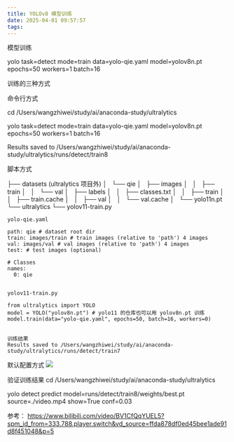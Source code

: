```yaml
---
title: YOLOv8 模型训练
date: 2025-04-01 09:57:57
tags:
---
```



模型训练

yolo task=detect mode=train data=yolo-qie.yaml model=yolov8n.pt epochs=50 workers=1 batch=16


训练的三种方式

命令行方式

cd /Users/wangzhiwei/study/ai/anaconda-study/ultralytics

yolo task=detect mode=train data=yolo-qie.yaml model=yolov8n.pt epochs=50 workers=1 batch=16


Results saved to /Users/wangzhiwei/study/ai/anaconda-study/ultralytics/runs/detect/train8


脚本方式


├── datasets (ultralytics 项目外)
│   └── qie
│       ├── images
│       │   ├── train
│       │   └── val
│       ├── labels
│       │   ├── classes.txt
│       │   ├── train
│       │   ├── train.cache
│       │   ├── val
│       │   └── val.cache
│       └── yolo11n.pt
└── ultralytics
    └── yolov11-train.py


```
yolo-qie.yaml

path: qie # dataset root dir
train: images/train # train images (relative to 'path') 4 images
val: images/val # val images (relative to 'path') 4 images
test: # test images (optional)

# Classes
names:
  0: qie

```


```

yolov11-train.py

from ultralytics import YOLO
model = YOLO("yolov8n.pt") # yolo11 的仓库也可以用 yolov8n.pt 训练
model.train(data="yolo-qie.yaml", epochs=50, batch=16, workers=0)


训练结果
Results saved to /Users/wangzhiwei/study/ai/anaconda-study/ultralytics/runs/detect/train7

```


默认配置方式
![](../images/yolo_train_10.png)



验证训练结果
cd /Users/wangzhiwei/study/ai/anaconda-study/ultralytics

yolo detect predict model=runs/detect/train8/weights/best.pt source=./video.mp4 show=True conf=0.03


参考：
https://www.bilibili.com/video/BV1CfQqYUEL5?spm_id_from=333.788.player.switch&vd_source=ffda878df0ed45bee1ade91d8f451048&p=5